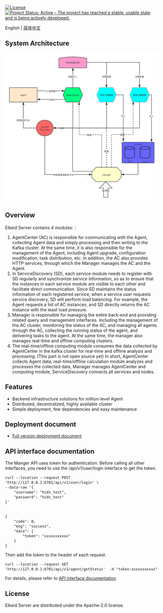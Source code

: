 [![License](https://img.shields.io/badge/License-Apache%20v2-blue.svg)](https://github.com/bytedance/Elkeid/blob/main/agent/LICENSE)
[![Project Status: Active – The project has reached a stable, usable state and is being actively developed.](https://www.repostatus.org/badges/latest/active.svg)](https://www.repostatus.org/#active)

English | [简体中文](README-zh_CN.md)
## System Architecture

<img src="docs/server.png"/>

## Overview
Elkeid Server contains 4 modules:：
1. AgentCenter (AC) is responsible for communicating with the Agent, collecting Agent data and simply processing and then writing to the Kafka cluster. At the same time, it is also responsible for the management of the Agent, including Agent upgrade, configuration modification, task distribution, etc. In addition, the AC also provides HTTP services, through which the Manager manages the AC and the Agent.
2. In ServiceDiscovery (SD), each service module needs to register with SD regularly and synchronize service information, so as to ensure that the instances in each service module are visible to each other and facilitate direct communication. Since SD maintains the status information of each registered service, when a service user requests service discovery, SD will perform load balancing. For example, the Agent requests a list of AC instances, and SD directly returns the AC instance with the least load pressure.
3. Manager is responsible for managing the entire back-end and providing related query and management interfaces. Including the management of the AC cluster, monitoring the status of the AC, and managing all agents through the AC, collecting the running status of the agent, and delivering tasks to the agent. At the same time, the manager also manages real-time and offline computing clusters.
4. The real-time/offline computing module consumes the data collected by AgentCenter in the kafka cluster for real-time and offline analysis and processing. (This part is not open source yet)
In short, AgentCenter collects Agent data, real-time/offline calculation module analyzes and processes the collected data, Manager manages AgentCenter and computing module, ServiceDiscovery connects all services and nodes.

## Features
- Backend infrastructure solutions for million-level Agent
- Distributed, decentralized, highly available cluster
- Simple deployment, few dependencies and easy maintenance

## Deployment document
- [Full version deployment document](docs/install.md)

## API interface documentation
The Manger API uses token for authentication. Before calling all other interfaces, you need to use the /api/v1/user/login interface to get the token.
```
curl --location --request POST 'http://127.0.0.1:6701/api/v1/user/login' \
--data-raw '{
    "username": "hids_test",
    "password": "hids_test"
}'


{
    "code": 0,
    "msg": "success",
    "data": {
        "token": "xxxxxxxxxxx"
    }
}
```
Then add the token to the header of each request.
```
curl --location --request GET 'http://127.0.0.1:6701/api/v1/agent/getStatus'  -H "token:xxxxxxxxxxx"
```
For details, please refer to [API interface documentation](https://documenter.getpostman.com/view/9865152/TzCTZ5Do#intro)
## License
Elkeid Server are distributed under the Apache-2.0 license.
